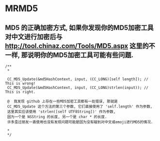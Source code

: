 # MRMD5
## MD5 的正确加密方式, 如果你发现你的MD5加密工具对中文进行加密后与 http://tool.chinaz.com/Tools/MD5.aspx 这里的不一样, 那说明你的MD5加密工具可能有些问题.

    /**
     *
     
     CC_MD5_Update(&md5HashContext, input, (CC_LONG)[self length]); // This is wrong!
     CC_MD5_Update(&md5HashContext, input, (CC_LONG)strlen(input)); // This is right.
     
     @  我发现 github 上存在一些MD5加密工具都有一处错误, 那就是
     CC_MD5_Update 这个方法的第三个参数, 它们直接使用了 'self.length' 作为参数,
     这里其实应该使用 'strlen([self UTF8String])' 作为参数,
     因为一个是 NSString 的长度, 另一个是 char * 的长度.
     许多歪过朋友一直使用也没有发现问题可能是因为没有碰到对中文或emoji进行MD5的情况.
     
     *
     */
